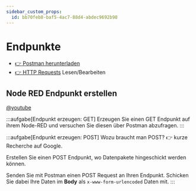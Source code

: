 ```yaml
---
sidebar_custom_props:
  id: bb70feb8-baf5-4ac7-88d4-abdec9692b98
---
```

# Endpunkte

- [👉 Postman herunterladen](https://www.postman.com/)
- [👉 HTTP Requests](https://learning.postman.com/docs/sending-requests/requests/) Lesen/Bearbeiten

## Node RED Endpunkt erstellen

[@youtube](https://www.youtube-nocookie.com/embed/HzO4wsL2Eio)

:::aufgabe[Endpunkt erzeugen: GET]
Erzeugen Sie einen GET Endpunkt auf ihrem Node-RED und versuchen Sie diesen über Postman abzufragen.
:::


:::aufgabe[Endpunkt erzeugen: POST]
Wozu braucht man POST? 👉 kurze Recherche auf Google.

Erstellen Sie einen POST Endpunkt, wo Datenpakete hingeschickt werden können.

Senden Sie mit Postman einen POST Request an Ihren Endpunkt. Schicken Sie dabei Ihre Daten im __Body__ als `x-www-form-urlencoded` Daten mit.
:::